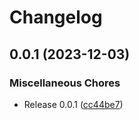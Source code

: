 # Changelog

## 0.0.1 (2023-12-03)


### Miscellaneous Chores

* Release 0.0.1 ([cc44be7](https://github.com/netwatching/project.netwatching.frontend/commit/cc44be73e515bc64fd2af765056387f0508933ed))


